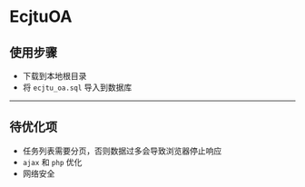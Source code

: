 # EcjtuOA #
## 使用步骤 ##
- 下载到本地根目录
- 将 `ecjtu_oa.sql` 导入到数据库


----------

## 待优化项 ##
- 任务列表需要分页，否则数据过多会导致浏览器停止响应
- `ajax` 和 `php` 优化
- 网络安全
